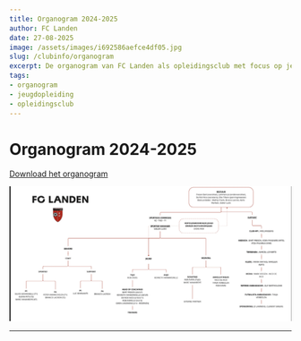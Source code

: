 ```yaml
---
title: Organogram 2024-2025
author: FC Landen
date: 27-08-2025
image: /assets/images/i692586aefce4df05.jpg
slug: /clubinfo/organogram
excerpt: De organogram van FC Landen als opleidingsclub met focus op jeugdopleiding en doorstroming naar het eerste elftal.
tags:
- organogram
- jeugdopleiding
- opleidingsclub
---
```


# Organogram 2024-2025

[Download het organogram](assets/documents/Fc_Landen_Organogram-1.pdf)

![Image](https://raw.githubusercontent.com/jacoux/fc-landen/main/src/assets/images/i29e90593162307590ca8324219cdb531.png)

---
